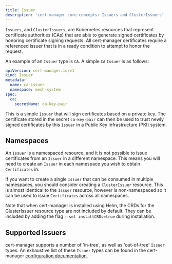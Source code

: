 ```yaml
---
title: Issuer
description: 'cert-manager core concepts: Issuers and ClusterIssuers'
---
```


`Issuers`, and `ClusterIssuers`, are Kubernetes resources that represent
certificate authorities (CAs) that are able to generate signed certificates by honoring
certificate signing requests. All cert-manager certificates require a referenced
issuer that is in a ready condition to attempt to honor the request.

An example of an `Issuer` type is `CA`. A simple `CA` `Issuer` is as follows:

```yaml
apiVersion: cert-manager.io/v1
kind: Issuer
metadata:
  name: ca-issuer
  namespace: mesh-system
spec:
  ca:
    secretName: ca-key-pair
```

This is a simple `Issuer` that will sign certificates based on a private key.
The certificate stored in the secret `ca-key-pair` can then be used to trust
newly signed certificates by this `Issuer` in a Public Key Infrastructure (PKI)
system.

## Namespaces

An `Issuer` is a namespaced resource, and it is not possible to issue
certificates from an `Issuer` in a different namespace. This means you will need
to create an `Issuer` in each namespace you wish to obtain `Certificates` in.

If you want to create a single `Issuer` that can be consumed in multiple
namespaces, you should consider creating a `ClusterIssuer` resource. This is
almost identical to the `Issuer` resource, however is non-namespaced so it
can be used to issue `Certificates` across all namespaces.

Note that when cert-manager is installed using Helm, the CRDs for the ClusterIssuer
resource type are not included by default. They can be included by adding the flag
`--set installCRDs=true` during installation.

## Supported Issuers

cert-manager supports a number of 'in-tree', as well as 'out-of-tree' `Issuer`
types. An exhaustive list of these `Issuer` types can be found in the
cert-manager [configuration documentation](../configuration/README.md).
